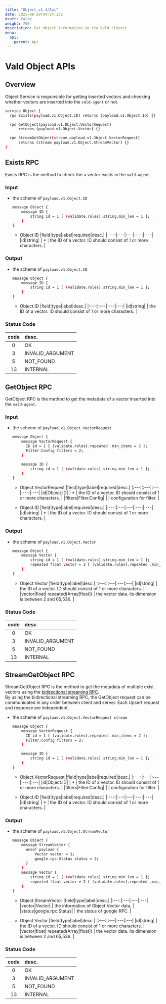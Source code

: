 ```yaml
---
title: "Object_v1.4/Api"
date: 2025-08-20T04:54:13Z
draft: false
weight: 700
description: Get object information in the Vald cluster
menu:
  api:
    parent: Api
---
```


# Vald Object APIs

## Overview

Object Service is responsible for getting inserted vectors and checking whether vectors are inserted into the `vald-agent` or not.

```bash
service Object {
  rpc Exists(payload.v1.Object.ID) returns (payload.v1.Object.ID) {}

  rpc GetObject(payload.v1.Object.VectorRequest)
      returns (payload.v1.Object.Vector) {}

  rpc StreamGetObject(stream payload.v1.Object.VectorRequest)
      returns (stream payload.v1.Object.StreamVector) {}
}
```

## Exists RPC

Exists RPC is the method to check the a vector exists in the `vald-agent`.

### Input

- the scheme of `payload.v1.Object.ID`

  ```bash
  message Object {
      message ID {
          string id = 1 [ (validate.rules).string.min_len = 1 ];
      }
  }
  ```

  - Object.ID
    |field|type|label|required|desc.|
    |:---:|:---|:---|:---:|:---|
    |id|string| | \* | the ID of a vector. ID should consist of 1 or more characters. |

### Output

- the scheme of `payload.v1.Object.ID`

  ```bash
  message Object {
      message ID {
          string id = 1 [ (validate.rules).string.min_len = 1 ];
      }
  }
  ```

  - Object.ID
    |field|type|label|desc.|
    |:---:|:---|:---|:---|
    |id|string| | the ID of a vector. ID should consist of 1 or more characters. |

### Status Code

| code | desc.            |
| :--: | :--------------- |
|  0   | OK               |
|  3   | INVALID_ARGUMENT |
|  5   | NOT_FOUND        |
|  13  | INTERNAL         |

## GetObject RPC

GetObject RPC is the method to get the metadata of a vector inserted into the `vald-agent`.

### Input

- the scheme of `payload.v1.Object.VectorRequest`

  ```bash
  message Object {
      message VectorRequest {
        ID id = 1 [ (validate.rules).repeated .min_items = 2 ];
        Filter.Config filters = 2;
      }

      message ID {
          string id = 1 [ (validate.rules).string.min_len = 1 ];
      }
  }
  ```

  - Object.VectorRequest
    |field|type|label|required|desc.|
    |:---:|:---|:---|:---:|:---|
    |id|Object.ID| | \* | the ID of a vector. ID should consist of 1 or more characters. |
    |filters|Filter.Config| | | configuration for filter. |

  - Object.ID
    |field|type|label|required|desc.|
    |:---:|:---|:---|:---:|:---|
    |id|string| | \* | the ID of a vector. ID should consist of 1 or more characters. |

### Output

- the scheme of `payload.v1.Object.Vector`

  ```bash
  message Object {
      message Vector {
          string id = 1 [ (validate.rules).string.min_len = 1 ];
          repeated float vector = 2 [ (validate.rules).repeated .min_items = 2 ];
      }
  }
  ```

  - Object.Vector
    |field|type|label|desc.|
    |:---:|:---|:---|:---|
    |id|string| | the ID of a vector. ID should consist of 1 or more characters. |
    |vector|float| repeated(Array[float]) | the vector data. its dimension is between 2 and 65,536. |

### Status Code

| code | desc.            |
| :--: | :--------------- |
|  0   | OK               |
|  3   | INVALID_ARGUMENT |
|  5   | NOT_FOUND        |
|  13  | INTERNAL         |

## StreamGetObject RPC

StreamGetObject RPC is the method to get the metadata of multiple exist vectors using the [bidirectional streaming RPC](https://grpc.io/docs/what-is-grpc/core-concepts/#bidirectional-streaming-rpc).<br>
By using the bidirectional streaming RPC, the GetObject request can be communicated in any order between client and server.
Each Upsert request and response are independent.

- the scheme of `payload.v1.Object.VectorRequest stream`

  ```bash
  message Object {
      message VectorRequest {
        ID id = 1 [ (validate.rules).repeated .min_items = 2 ];
        Filter.Config filters = 2;
      }

      message ID {
          string id = 1 [ (validate.rules).string.min_len = 1 ];
      }
  }
  ```

  - Object.VectorRequest
    |field|type|label|required|desc.|
    |:---:|:---|:---|:---:|:---|
    |id|Object.ID| | \* | the ID of a vector. ID should consist of 1 or more characters. |
    |filters|Filter.Config| | | configuration for filter. |

  - Object.ID
    |field|type|label|required|desc.|
    |:---:|:---|:---|:---:|:---|
    |id|string| | \* | the ID of a vector. ID should consist of 1 or more characters. |

### Output

- the scheme of `payload.v1.Object.StreamVector`

  ```bash
  message Object {
      message StreamVector {
        oneof payload {
            Vector vector = 1;
            google.rpc.Status status = 2;
        }
      }
      message Vector {
          string id = 1 [ (validate.rules).string.min_len = 1 ];
          repeated float vector = 2 [ (validate.rules).repeated .min_items = 2 ];
      }
  }
  ```

  - Object.StreamVector
    |field|type|label|desc.|
    |:---:|:---|:---|:---|
    |vector|Vector| | the information of Object.Vector data. |
    |status|google.rpc.Status| | the status of google RPC. |

  - Object.Vector
    |field|type|label|desc.|
    |:---:|:---|:---|:---|
    |id|string| | the ID of a vector. ID should consist of 1 or more characters. |
    |vector|float| repeated(Array[float]) | the vector data. its dimension is between 2 and 65,536. |

### Status Code

| code | desc.            |
| :--: | :--------------- |
|  0   | OK               |
|  3   | INVALID_ARGUMENT |
|  5   | NOT_FOUND        |
|  13  | INTERNAL         |

